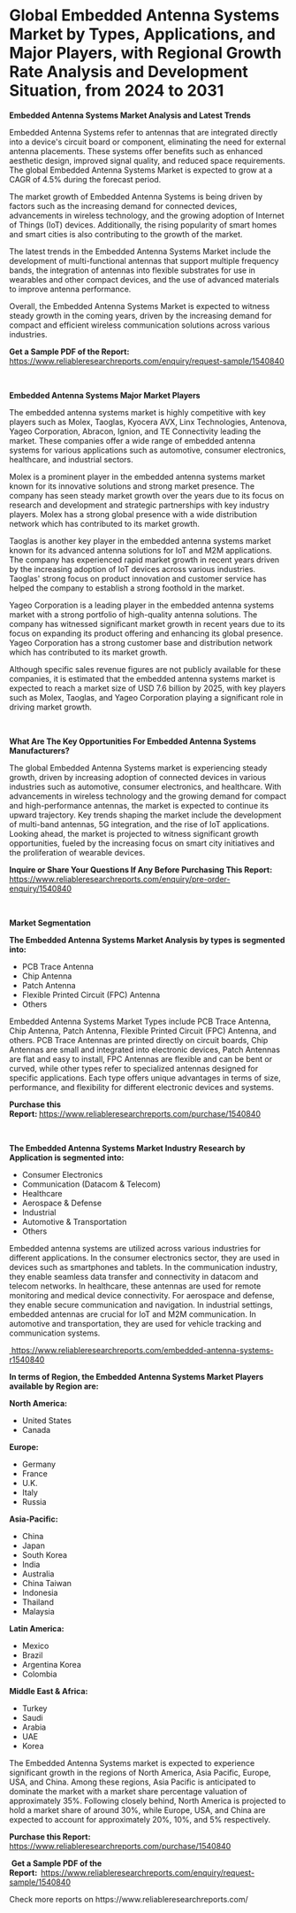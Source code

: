 <p><h1>Global Embedded Antenna Systems Market by Types, Applications, and Major Players, with Regional Growth Rate Analysis and Development Situation, from 2024 to 2031</h1></p><p><strong>Embedded Antenna Systems Market Analysis and Latest Trends</strong></p>
<p><p>Embedded Antenna Systems refer to antennas that are integrated directly into a device's circuit board or component, eliminating the need for external antenna placements. These systems offer benefits such as enhanced aesthetic design, improved signal quality, and reduced space requirements. The global Embedded Antenna Systems Market is expected to grow at a CAGR of 4.5% during the forecast period.</p><p>The market growth of Embedded Antenna Systems is being driven by factors such as the increasing demand for connected devices, advancements in wireless technology, and the growing adoption of Internet of Things (IoT) devices. Additionally, the rising popularity of smart homes and smart cities is also contributing to the growth of the market.</p><p>The latest trends in the Embedded Antenna Systems Market include the development of multi-functional antennas that support multiple frequency bands, the integration of antennas into flexible substrates for use in wearables and other compact devices, and the use of advanced materials to improve antenna performance.</p><p>Overall, the Embedded Antenna Systems Market is expected to witness steady growth in the coming years, driven by the increasing demand for compact and efficient wireless communication solutions across various industries.</p></p>
<p><strong>Get a Sample PDF of the Report:&nbsp;</strong> <a href="https://www.reliableresearchreports.com/enquiry/request-sample/1540840">https://www.reliableresearchreports.com/enquiry/request-sample/1540840</a></p>
<p>&nbsp;</p>
<p><strong>Embedded Antenna Systems Major Market Players</strong></p>
<p><p>The embedded antenna systems market is highly competitive with key players such as Molex, Taoglas, Kyocera AVX, Linx Technologies, Antenova, Yageo Corporation, Abracon, Ignion, and TE Connectivity leading the market. These companies offer a wide range of embedded antenna systems for various applications such as automotive, consumer electronics, healthcare, and industrial sectors.</p><p>Molex is a prominent player in the embedded antenna systems market known for its innovative solutions and strong market presence. The company has seen steady market growth over the years due to its focus on research and development and strategic partnerships with key industry players. Molex has a strong global presence with a wide distribution network which has contributed to its market growth. </p><p>Taoglas is another key player in the embedded antenna systems market known for its advanced antenna solutions for IoT and M2M applications. The company has experienced rapid market growth in recent years driven by the increasing adoption of IoT devices across various industries. Taoglas' strong focus on product innovation and customer service has helped the company to establish a strong foothold in the market.</p><p>Yageo Corporation is a leading player in the embedded antenna systems market with a strong portfolio of high-quality antenna solutions. The company has witnessed significant market growth in recent years due to its focus on expanding its product offering and enhancing its global presence. Yageo Corporation has a strong customer base and distribution network which has contributed to its market growth.</p><p>Although specific sales revenue figures are not publicly available for these companies, it is estimated that the embedded antenna systems market is expected to reach a market size of USD 7.6 billion by 2025, with key players such as Molex, Taoglas, and Yageo Corporation playing a significant role in driving market growth.</p></p>
<p>&nbsp;</p>
<p><strong>What Are The Key Opportunities For Embedded Antenna Systems Manufacturers?</strong></p>
<p><p>The global Embedded Antenna Systems market is experiencing steady growth, driven by increasing adoption of connected devices in various industries such as automotive, consumer electronics, and healthcare. With advancements in wireless technology and the growing demand for compact and high-performance antennas, the market is expected to continue its upward trajectory. Key trends shaping the market include the development of multi-band antennas, 5G integration, and the rise of IoT applications. Looking ahead, the market is projected to witness significant growth opportunities, fueled by the increasing focus on smart city initiatives and the proliferation of wearable devices.</p></p>
<p><strong>Inquire or Share Your Questions If Any Before Purchasing This Report:</strong> <a href="https://www.reliableresearchreports.com/enquiry/pre-order-enquiry/1540840">https://www.reliableresearchreports.com/enquiry/pre-order-enquiry/1540840</a></p>
<p>&nbsp;</p>
<p><strong>Market Segmentation</strong></p>
<p><strong>The Embedded Antenna Systems Market Analysis by types is segmented into:</strong></p>
<p><ul><li>PCB Trace Antenna</li><li>Chip Antenna</li><li>Patch Antenna</li><li>Flexible Printed Circuit (FPC) Antenna</li><li>Others</li></ul></p>
<p><p>Embedded Antenna Systems Market Types include PCB Trace Antenna, Chip Antenna, Patch Antenna, Flexible Printed Circuit (FPC) Antenna, and others. PCB Trace Antennas are printed directly on circuit boards, Chip Antennas are small and integrated into electronic devices, Patch Antennas are flat and easy to install, FPC Antennas are flexible and can be bent or curved, while other types refer to specialized antennas designed for specific applications. Each type offers unique advantages in terms of size, performance, and flexibility for different electronic devices and systems.</p></p>
<p><strong>Purchase this Report:&nbsp;</strong><a href="https://www.reliableresearchreports.com/purchase/1540840">https://www.reliableresearchreports.com/purchase/1540840</a></p>
<p>&nbsp;</p>
<p><strong>The Embedded Antenna Systems Market Industry Research by Application is segmented into:</strong></p>
<p><ul><li>Consumer Electronics</li><li>Communication (Datacom & Telecom)</li><li>Healthcare</li><li>Aerospace & Defense</li><li>Industrial</li><li>Automotive & Transportation</li><li>Others</li></ul></p>
<p><p>Embedded antenna systems are utilized across various industries for different applications. In the consumer electronics sector, they are used in devices such as smartphones and tablets. In the communication industry, they enable seamless data transfer and connectivity in datacom and telecom networks. In healthcare, these antennas are used for remote monitoring and medical device connectivity. For aerospace and defense, they enable secure communication and navigation. In industrial settings, embedded antennas are crucial for IoT and M2M communication. In automotive and transportation, they are used for vehicle tracking and communication systems.</p></p>
<p><a href="https://www.reliableresearchreports.com/embedded-antenna-systems-r1540840">&nbsp;https://www.reliableresearchreports.com/embedded-antenna-systems-r1540840</a></p>
<p><strong>In terms of Region, the Embedded Antenna Systems Market Players available by Region are:</strong></p>
<p>
    <p> <strong> North America: </strong>
        <ul>
            <li>United States</li>
            <li>Canada</li>
        </ul>
        </p> 
    <p> <strong> Europe: </strong>
        <ul>
            <li>Germany</li>
            <li>France</li>
            <li>U.K.</li>
            <li>Italy</li>
            <li>Russia</li>
        </ul>
        </p> 
    <p> <strong> Asia-Pacific: </strong>
        <ul>
            <li>China</li>
            <li>Japan</li>
            <li>South Korea</li>
            <li>India</li>
            <li>Australia</li>
            <li>China Taiwan</li>
            <li>Indonesia</li>
            <li>Thailand</li>
            <li>Malaysia</li>
        </ul>
        </p> 
    <p> <strong> Latin America: </strong>
        <ul>
            <li>Mexico</li>
            <li>Brazil</li>
            <li>Argentina Korea</li>
            <li>Colombia</li>
        </ul>
        </p> 
    <p> <strong> Middle East & Africa: </strong>
        <ul>
            <li>Turkey</li>
            <li>Saudi</li>
            <li>Arabia</li>
            <li>UAE</li>
            <li>Korea</li>
        </ul>
    </p>
    </p>
<p><p>The Embedded Antenna Systems market is expected to experience significant growth in the regions of North America, Asia Pacific, Europe, USA, and China. Among these regions, Asia Pacific is anticipated to dominate the market with a market share percentage valuation of approximately 35%. Following closely behind, North America is projected to hold a market share of around 30%, while Europe, USA, and China are expected to account for approximately 20%, 10%, and 5% respectively.</p></p>
<p><strong>Purchase this Report: </strong><a href="https://www.reliableresearchreports.com/purchase/1540840">https://www.reliableresearchreports.com/purchase/1540840</a></p>
<p>&nbsp;<strong>Get a Sample PDF of the Report:&nbsp;&nbsp;</strong><a href="https://www.reliableresearchreports.com/enquiry/request-sample/1540840">https://www.reliableresearchreports.com/enquiry/request-sample/1540840</a></p>
<p><strong></strong></p>
<p>Check more reports on https://www.reliableresearchreports.com/</p>